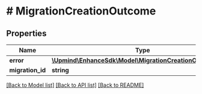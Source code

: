 # # MigrationCreationOutcome

## Properties

Name | Type | Description | Notes
------------ | ------------- | ------------- | -------------
**error** | [**\Upmind\EnhanceSdk\Model\MigrationCreationOutcomeError**](MigrationCreationOutcomeError.md) |  | [optional]
**migration_id** | **string** |  | [optional]

[[Back to Model list]](../../README.md#models) [[Back to API list]](../../README.md#endpoints) [[Back to README]](../../README.md)
